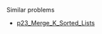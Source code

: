 Similar problems
- [p23_Merge_K_Sorted_Lists](https://github.com/genxium/Leetcode/tree/master/p23_Merge_K_Sorted_Lists) 
